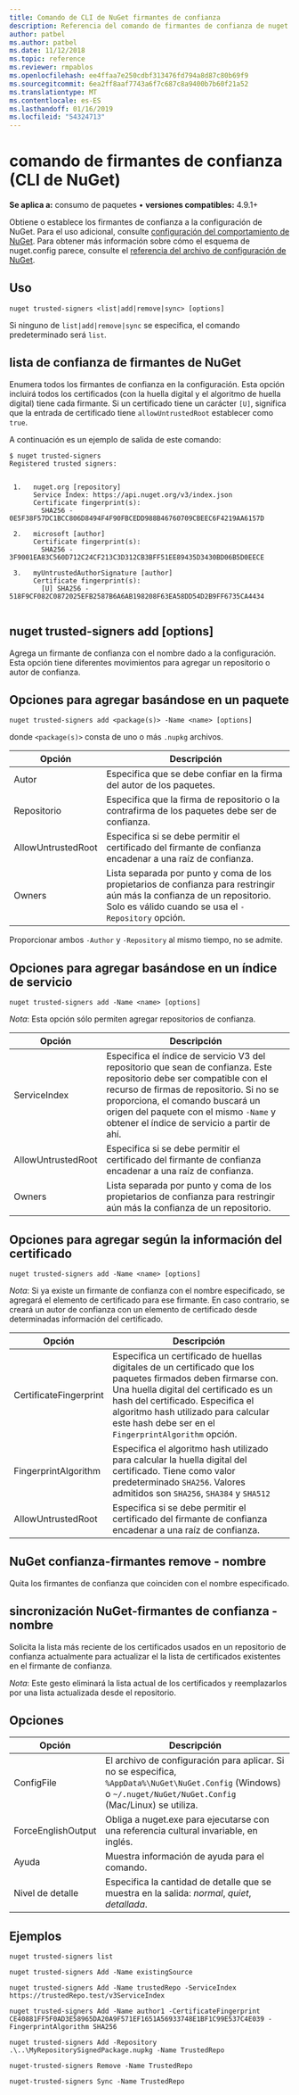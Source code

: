 ```yaml
---
title: Comando de CLI de NuGet firmantes de confianza
description: Referencia del comando de firmantes de confianza de nuget.exe
author: patbel
ms.author: patbel
ms.date: 11/12/2018
ms.topic: reference
ms.reviewer: rmpablos
ms.openlocfilehash: ee4ffaa7e250cdbf313476fd794a8d87c80b69f9
ms.sourcegitcommit: 6ea2ff8aaf7743a6f7c687c8a9400b7b60f21a52
ms.translationtype: MT
ms.contentlocale: es-ES
ms.lasthandoff: 01/16/2019
ms.locfileid: "54324713"
---
```

# <a name="trusted-signers-command-nuget-cli"></a>comando de firmantes de confianza (CLI de NuGet)

**Se aplica a:** consumo de paquetes &bullet; **versiones compatibles:** 4.9.1+

Obtiene o establece los firmantes de confianza a la configuración de NuGet. Para el uso adicional, consulte [configuración del comportamiento de NuGet](../consume-packages/configuring-nuget-behavior.md). Para obtener más información sobre cómo el esquema de nuget.config parece, consulte el [referencia del archivo de configuración de NuGet](../reference/nuget-config-file.md).

## <a name="usage"></a>Uso

```cli
nuget trusted-signers <list|add|remove|sync> [options]
```

Si ninguno de `list|add|remove|sync` se especifica, el comando predeterminado será `list`.

## <a name="nuget-trusted-signers-list"></a>lista de confianza de firmantes de NuGet

Enumera todos los firmantes de confianza en la configuración. Esta opción incluirá todos los certificados (con la huella digital y el algoritmo de huella digital) tiene cada firmante. Si un certificado tiene un carácter `[U]`, significa que la entrada de certificado tiene `allowUntrustedRoot` establecer como `true`.

A continuación es un ejemplo de salida de este comando:

```cli
$ nuget trusted-signers
Registered trusted signers:


 1.   nuget.org [repository]
      Service Index: https://api.nuget.org/v3/index.json
      Certificate fingerprint(s):
        SHA256 - 0E5F38F57DC1BCC806D8494F4F90FBCEDD988B46760709CBEEC6F4219AA6157D

 2.   microsoft [author]
      Certificate fingerprint(s):
        SHA256 - 3F9001EA83C560D712C24CF213C3D312CB3BFF51EE89435D3430BD06B5D0EECE

 3.   myUntrustedAuthorSignature [author]
      Certificate fingerprint(s):
        [U] SHA256 - 518F9CF082C0872025EFB2587B6A6AB198208F63EA58DD54D2B9FF6735CA4434
        
```

## <a name="nuget-trusted-signers-add-options"></a>nuget trusted-signers add [options]

Agrega un firmante de confianza con el nombre dado a la configuración. Esta opción tiene diferentes movimientos para agregar un repositorio o autor de confianza.

## <a name="options-for-add-based-on-a-package"></a>Opciones para agregar basándose en un paquete

```cli
nuget trusted-signers add <package(s)> -Name <name> [options]
```

donde `<package(s)>` consta de uno o más `.nupkg` archivos.

| Opción | Descripción |
| --- | --- |
| Autor | Especifica que se debe confiar en la firma del autor de los paquetes. |
| Repositorio | Especifica que la firma de repositorio o la contrafirma de los paquetes debe ser de confianza. |
| AllowUntrustedRoot | Especifica si se debe permitir el certificado del firmante de confianza encadenar a una raíz de confianza. |
| Owners | Lista separada por punto y coma de los propietarios de confianza para restringir aún más la confianza de un repositorio. Solo es válido cuando se usa el `-Repository` opción. |

Proporcionar ambos `-Author` y `-Repository` al mismo tiempo, no se admite.

## <a name="options-for-add-based-on-a-service-index"></a>Opciones para agregar basándose en un índice de servicio

```cli
nuget trusted-signers add -Name <name> [options]
```

_Nota_: Esta opción sólo permiten agregar repositorios de confianza. 

| Opción | Descripción |
| --- | --- |
| ServiceIndex | Especifica el índice de servicio V3 del repositorio que sean de confianza. Este repositorio debe ser compatible con el recurso de firmas de repositorio. Si no se proporciona, el comando buscará un origen del paquete con el mismo `-Name` y obtener el índice de servicio a partir de ahí. |
| AllowUntrustedRoot | Especifica si se debe permitir el certificado del firmante de confianza encadenar a una raíz de confianza. |
| Owners | Lista separada por punto y coma de los propietarios de confianza para restringir aún más la confianza de un repositorio. |

## <a name="options-for-add-based-on-the-certificate-information"></a>Opciones para agregar según la información del certificado

```cli
nuget trusted-signers add -Name <name> [options]
```

_Nota_: Si ya existe un firmante de confianza con el nombre especificado, se agregará el elemento de certificado para ese firmante. En caso contrario, se creará un autor de confianza con un elemento de certificado desde determinadas información del certificado.

| Opción | Descripción |
| --- | --- |
| CertificateFingerprint | Especifica un certificado de huellas digitales de un certificado que los paquetes firmados deben firmarse con. Una huella digital del certificado es un hash del certificado. Especifica el algoritmo hash utilizado para calcular este hash debe ser en el `FingerprintAlgorithm` opción. |
| FingerprintAlgorithm | Especifica el algoritmo hash utilizado para calcular la huella digital del certificado. Tiene como valor predeterminado `SHA256`. Valores admitidos son `SHA256`, `SHA384` y `SHA512` |
| AllowUntrustedRoot | Especifica si se debe permitir el certificado del firmante de confianza encadenar a una raíz de confianza. |

## <a name="nuget-trusted-signers-remove--name-name"></a>NuGet confianza-firmantes remove - nombre <name>

Quita los firmantes de confianza que coinciden con el nombre especificado.

## <a name="nuget-trusted-signers-sync--name-name"></a>sincronización NuGet-firmantes de confianza - nombre <name>

Solicita la lista más reciente de los certificados usados en un repositorio de confianza actualmente para actualizar el la lista de certificados existentes en el firmante de confianza.

_Nota_: Este gesto eliminará la lista actual de los certificados y reemplazarlos por una lista actualizada desde el repositorio.

## <a name="options"></a>Opciones

| Opción | Descripción |
| --- | --- |
| ConfigFile | El archivo de configuración para aplicar. Si no se especifica, `%AppData%\NuGet\NuGet.Config` (Windows) o `~/.nuget/NuGet/NuGet.Config` (Mac/Linux) se utiliza.|
| ForceEnglishOutput | Obliga a nuget.exe para ejecutarse con una referencia cultural invariable, en inglés. |
| Ayuda | Muestra información de ayuda para el comando. |
| Nivel de detalle | Especifica la cantidad de detalle que se muestra en la salida: *normal*, *quiet*, *detallada*. |

## <a name="examples"></a>Ejemplos

```cli
nuget trusted-signers list

nuget trusted-signers Add -Name existingSource

nuget trusted-signers Add -Name trustedRepo -ServiceIndex https://trustedRepo.test/v3ServiceIndex

nuget trusted-signers Add -Name author1 -CertificateFingerprint CE40881FF5F0AD3E58965DA20A9F571EF1651A56933748E1BF1C99E537C4E039 -FingerprintAlgorithm SHA256

nuget trusted-signers Add -Repository .\..\MyRepositorySignedPackage.nupkg -Name TrustedRepo

nuget-trusted-signers Remove -Name TrustedRepo

nuget-trusted-signers Sync -Name TrustedRepo
```
